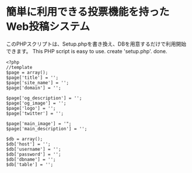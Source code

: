 # 簡単に利用できる投票機能を持ったWeb投稿システム
このPHPスクリプトは、Setup.phpを書き換え、DBを用意するだけで利用開始できます。
This PHP script is easy to use. create 'setup.php'. done.

```PHP:setup.php
<?php
//template
$page = array();
$page['title'] = '';
$page['site_name'] = '';
$page['domain'] = '';

$page['og_description'] = '';
$page['og_image'] = '';
$page['logo'] = '';
$page['twitter'] = '';

$page['main_image'] = '";
$page['main_description'] = '';

$db = array();
$db['host'] = '';
$db['username'] = '';
$db['password'] = '';
$db['dbname'] = '';
$db['table'] = '';
```
